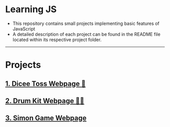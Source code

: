 # Learning JS
- This repository contains small projects implementing basic features of JavaScript
- A detailed description of each project can be found in the README file located within its respective project folder.

---

# Projects

## [1. Dicee Toss Webpage 🎲](./Dicee%20Toss)

## [2. Drum Kit Webpage 🥁🎶](./Drum%20Kit)

## [3. Simon Game Webpage](./Simon%20Game)

